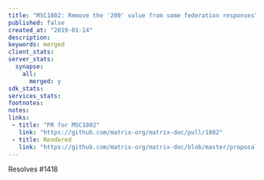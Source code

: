 ```yaml
---
title: "MSC1802: Remove the '200' value from some federation responses"
published: false
created_at: "2019-01-14"
description:
keywords: merged
client_stats:
server_stats:
  synapse:
    all:
      merged: y
sdk_stats:
services_stats:
footnotes:
notes:
links:
 - title: "PR for MSC1802"
   link: "https://github.com/matrix-org/matrix-doc/pull/1802"
 - title: Rendered
   link: "https://github.com/matrix-org/matrix-doc/blob/master/proposals/1802-standardised-federation-response-format.md"
---
```


Resolves #1418
